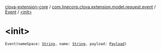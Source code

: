 [clova-extension-core](../../index.md) / [com.linecorp.clova.extension.model.request.event](../index.md) / [Event](index.md) / [&lt;init&gt;](./-init-.md)

# &lt;init&gt;

`Event(nameSpace: `[`String`](https://kotlinlang.org/api/latest/jvm/stdlib/kotlin/-string/index.html)`, name: `[`String`](https://kotlinlang.org/api/latest/jvm/stdlib/kotlin/-string/index.html)`, payload: `[`Payload`](../../com.linecorp.clova.extension.model.payload/-payload.md)`)`
